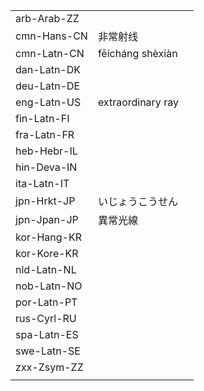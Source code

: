 | | | |
|-|-|-|
| arb-Arab-ZZ |  |  |
| cmn-Hans-CN | 非常射线 |  |
| cmn-Latn-CN | fēicháng shèxiàn |  |
| dan-Latn-DK |  |  |
| deu-Latn-DE |  |  |
| eng-Latn-US | extraordinary ray |  |
| fin-Latn-FI |  |  |
| fra-Latn-FR |  |  |
| heb-Hebr-IL |  |  |
| hin-Deva-IN |  |  |
| ita-Latn-IT |  |  |
| jpn-Hrkt-JP | いじょうこうせん |  |
| jpn-Jpan-JP | 異常光線 |  |
| kor-Hang-KR |  |  |
| kor-Kore-KR |  |  |
| nld-Latn-NL |  |  |
| nob-Latn-NO |  |  |
| por-Latn-PT |  |  |
| rus-Cyrl-RU |  |  |
| spa-Latn-ES |  |  |
| swe-Latn-SE |  |  |
| zxx-Zsym-ZZ |  |  |
|  |  |  |

